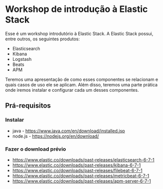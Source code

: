 # Workshop de introdução à Elastic Stack

Esse é um workshop introdutório à Elastic Stack. A Elastic Stack possui, entre outros, os seguintes produtos:

- Elasticsearch
- Kibana
- Logstash
- Beats
- APM


Teremos uma apresentação de como esses componentes se relacionam e quais casos de uso ele se aplicam. Além disso, teremos uma parte prática onde iremos instalar e configurar cada um desses componentes.

## Prá-requisitos

### Instalar

- java - https://www.java.com/en/download/installed.jsp
- node.js - https://nodejs.org/en/download/


### Fazer o download prévio

* https://www.elastic.co/downloads/past-releases/elasticsearch-6-7-1
* https://www.elastic.co/downloads/past-releases/kibana-6-7-1
* https://www.elastic.co/downloads/past-releases/filebeat-6-7-1
* https://www.elastic.co/downloads/past-releases/metricbeat-6-7-1
* https://www.elastic.co/downloads/past-releases/apm-server-6-7-1
